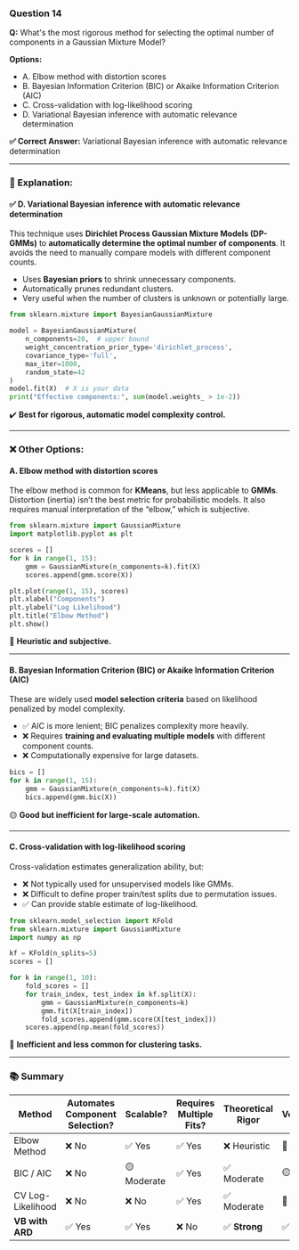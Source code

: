 ### **Question 14**

**Q:** What's the most rigorous method for selecting the optimal number of components in a Gaussian Mixture Model?

**Options:**

* A. Elbow method with distortion scores
* B. Bayesian Information Criterion (BIC) or Akaike Information Criterion (AIC)
* C. Cross-validation with log-likelihood scoring
* D. Variational Bayesian inference with automatic relevance determination

**✅ Correct Answer:** Variational Bayesian inference with automatic relevance determination

---

### 🧠 Explanation:

#### ✅ D. **Variational Bayesian inference with automatic relevance determination**

This technique uses **Dirichlet Process Gaussian Mixture Models (DP-GMMs)** to **automatically determine the optimal number of components**. It avoids the need to manually compare models with different component counts.

* Uses **Bayesian priors** to shrink unnecessary components.
* Automatically prunes redundant clusters.
* Very useful when the number of clusters is unknown or potentially large.

```python
from sklearn.mixture import BayesianGaussianMixture

model = BayesianGaussianMixture(
    n_components=20,  # upper bound
    weight_concentration_prior_type='dirichlet_process',
    covariance_type='full',
    max_iter=1000,
    random_state=42
)
model.fit(X)  # X is your data
print("Effective components:", sum(model.weights_ > 1e-2))
```

✔️ **Best for rigorous, automatic model complexity control.**

---

### ❌ Other Options:

#### A. **Elbow method with distortion scores**

The elbow method is common for **KMeans**, but less applicable to **GMMs**. Distortion (inertia) isn’t the best metric for probabilistic models. It also requires manual interpretation of the “elbow,” which is subjective.

```python
from sklearn.mixture import GaussianMixture
import matplotlib.pyplot as plt

scores = []
for k in range(1, 15):
    gmm = GaussianMixture(n_components=k).fit(X)
    scores.append(gmm.score(X))

plt.plot(range(1, 15), scores)
plt.xlabel("Components")
plt.ylabel("Log Likelihood")
plt.title("Elbow Method")
plt.show()
```

🔴 **Heuristic and subjective.**

---

#### B. **Bayesian Information Criterion (BIC) or Akaike Information Criterion (AIC)**

These are widely used **model selection criteria** based on likelihood penalized by model complexity.

* ✅ AIC is more lenient; BIC penalizes complexity more heavily.
* ❌ Requires **training and evaluating multiple models** with different component counts.
* ❌ Computationally expensive for large datasets.

```python
bics = []
for k in range(1, 15):
    gmm = GaussianMixture(n_components=k).fit(X)
    bics.append(gmm.bic(X))
```

🟡 **Good but inefficient for large-scale automation.**

---

#### C. **Cross-validation with log-likelihood scoring**

Cross-validation estimates generalization ability, but:

* ❌ Not typically used for unsupervised models like GMMs.
* ❌ Difficult to define proper train/test splits due to permutation issues.
* ✅ Can provide stable estimate of log-likelihood.

```python
from sklearn.model_selection import KFold
from sklearn.mixture import GaussianMixture
import numpy as np

kf = KFold(n_splits=5)
scores = []

for k in range(1, 10):
    fold_scores = []
    for train_index, test_index in kf.split(X):
        gmm = GaussianMixture(n_components=k)
        gmm.fit(X[train_index])
        fold_scores.append(gmm.score(X[test_index]))
    scores.append(np.mean(fold_scores))
```

🔴 **Inefficient and less common for clustering tasks.**

---

### 📚 Summary

| Method            | Automates Component Selection? | Scalable?   | Requires Multiple Fits? | Theoretical Rigor | Verdict    |
| ----------------- | ------------------------------ | ----------- | ----------------------- | ----------------- | ---------- |
| Elbow Method      | ❌ No                           | ✅ Yes       | ✅ Yes                   | ❌ Heuristic       | 🔴         |
| BIC / AIC         | ❌ No                           | 🟡 Moderate | ✅ Yes                   | ✅ Moderate        | 🟡         |
| CV Log-Likelihood | ❌ No                           | ❌ No        | ✅ Yes                   | ✅ Moderate        | 🔴         |
| **VB with ARD**   | ✅ Yes                          | ✅ Yes       | ❌ No                    | ✅ **Strong**      | ✅ **Best** |

